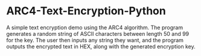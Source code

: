 # ARC4-Text-Encryption-Python
A simple text encryption demo using the ARC4 algorithm. The program generates a random string of ASCII characters between length 50 and 99 for the key. The user then inputs any string they want, and the program outputs the encrypted text in HEX, along with the generated encryption key. 
